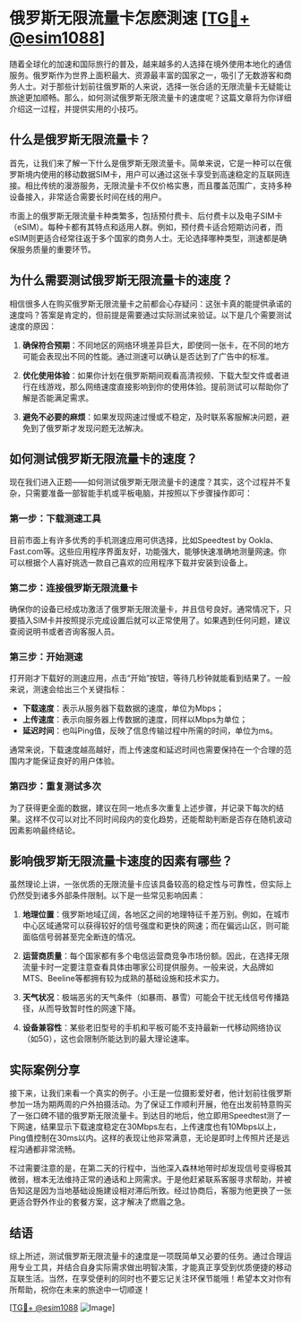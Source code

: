 # 俄罗斯无限流量卡怎麽測速 [[TG💪+ @esim1088](https://t.me/s/esim1088)]

随着全球化的加速和国际旅行的普及，越来越多的人选择在境外使用本地化的通信服务。俄罗斯作为世界上面积最大、资源最丰富的国家之一，吸引了无数游客和商务人士。对于那些计划前往俄罗斯的人来说，选择一张合适的无限流量卡无疑能让旅途更加顺畅。那么，如何测试俄罗斯无限流量卡的速度呢？这篇文章将为你详细介绍这一过程，并提供实用的小技巧。

## 什么是俄罗斯无限流量卡？

首先，让我们来了解一下什么是俄罗斯无限流量卡。简单来说，它是一种可以在俄罗斯境内使用的移动数据SIM卡，用户可以通过这张卡享受到高速稳定的互联网连接。相比传统的漫游服务，无限流量卡不仅价格实惠，而且覆盖范围广，支持多种设备接入，非常适合需要长时间在线的用户。

市面上的俄罗斯无限流量卡种类繁多，包括预付费卡、后付费卡以及电子SIM卡（eSIM）。每种卡都有其特点和适用人群。例如，预付费卡适合短期访问者，而eSIM则更适合经常往返于多个国家的商务人士。无论选择哪种类型，测速都是确保服务质量的重要环节。

## 为什么需要测试俄罗斯无限流量卡的速度？

相信很多人在购买俄罗斯无限流量卡之前都会心存疑问：这张卡真的能提供承诺的速度吗？答案是肯定的，但前提是需要通过实际测试来验证。以下是几个需要测试速度的原因：

1. **确保符合预期**：不同地区的网络环境差异巨大，即使同一张卡，在不同的地方可能会表现出不同的性能。通过测速可以确认是否达到了广告中的标准。
   
2. **优化使用体验**：如果你计划在俄罗斯期间观看高清视频、下载大型文件或者进行在线游戏，那么网络速度直接影响到你的使用体验。提前测试可以帮助你了解是否能满足需求。
   
3. **避免不必要的麻烦**：如果发现网速过慢或不稳定，及时联系客服解决问题，避免到了俄罗斯才发现问题无法解决。

## 如何测试俄罗斯无限流量卡的速度？

现在我们进入正题——如何测试俄罗斯无限流量卡的速度？其实，这个过程并不复杂，只需要准备一部智能手机或平板电脑，并按照以下步骤操作即可：

### 第一步：下载测速工具

目前市面上有许多优秀的手机测速应用可供选择，比如Speedtest by Ookla、Fast.com等。这些应用程序界面友好，功能强大，能够快速准确地测量网速。你可以根据个人喜好挑选一款自己喜欢的应用程序下载并安装到设备上。

### 第二步：连接俄罗斯无限流量卡

确保你的设备已经成功激活了俄罗斯无限流量卡，并且信号良好。通常情况下，只要插入SIM卡并按照提示完成设置后就可以正常使用了。如果遇到任何问题，建议查阅说明书或者咨询客服人员。

### 第三步：开始测速

打开刚才下载好的测速应用，点击“开始”按钮，等待几秒钟就能看到结果了。一般来说，测速会给出三个关键指标：
- **下载速度**：表示从服务器下载数据的速度，单位为Mbps；
- **上传速度**：表示向服务器上传数据的速度，同样以Mbps为单位；
- **延迟时间**：也叫Ping值，反映了信息传输过程中所需的时间，单位为ms。

通常来说，下载速度越高越好，而上传速度和延迟时间也需要保持在一个合理的范围内才能保证良好的用户体验。

### 第四步：重复测试多次

为了获得更全面的数据，建议在同一地点多次重复上述步骤，并记录下每次的结果。这样不仅可以对比不同时间段内的变化趋势，还能帮助判断是否存在随机波动因素影响最终结论。

## 影响俄罗斯无限流量卡速度的因素有哪些？

虽然理论上讲，一张优质的无限流量卡应该具备较高的稳定性与可靠性，但实际上仍然受到诸多外部条件限制。以下是一些常见影响因素：

1. **地理位置**：俄罗斯地域辽阔，各地区之间的地理特征千差万别。例如，在城市中心区域通常可以获得较好的信号强度和更快的网速；而在偏远山区，则可能面临信号弱甚至完全断连的情况。
   
2. **运营商质量**：每个国家都有多个电信运营商竞争市场份额。因此，在选择无限流量卡时一定要注意查看具体由哪家公司提供服务。一般来说，大品牌如MTS、Beeline等都拥有较为成熟的基础设施和技术实力。
   
3. **天气状况**：极端恶劣的天气条件（如暴雨、暴雪）可能会干扰无线信号传播路径，从而导致暂时性的网速下降。
   
4. **设备兼容性**：某些老旧型号的手机和平板可能不支持最新一代移动网络协议（如5G），这也会限制所能达到的最大理论速率。

## 实际案例分享

接下来，让我们来看一个真实的例子。小王是一位摄影爱好者，他计划前往俄罗斯参加一场为期两周的户外拍摄活动。为了保证工作顺利开展，他在出发前特意购买了一张口碑不错的俄罗斯无限流量卡。到达目的地后，他立即用Speedtest测了一下网速，结果显示下载速度稳定在30Mbps左右，上传速度也有10Mbps以上，Ping值控制在30ms以内。这样的表现让他非常满意，无论是即时上传照片还是远程沟通都非常流畅。

不过需要注意的是，在第二天的行程中，当他深入森林地带时却发现信号变得极其微弱，根本无法维持正常的通话和上网需求。于是他赶紧联系客服寻求帮助，并被告知这是因为当地基础设施建设相对滞后所致。经过协商后，客服为他更换了一张更适合野外作业的套餐方案，这才解决了燃眉之急。

## 结语

综上所述，测试俄罗斯无限流量卡的速度是一项既简单又必要的任务。通过合理运用专业工具，并结合自身实际需求做出明智决策，才能真正享受到优质便捷的移动互联生活。当然，在享受便利的同时也不要忘记关注环保节能哦！希望本文对你有所帮助，祝你在未来的旅途中一切顺遂！

[[TG💪+ @esim1088](https://t.me/s/esim1088) ![Image](https://i.postimg.cc/4NQfJmqS/Snipaste-2025-05-13-00-14-12.png)]